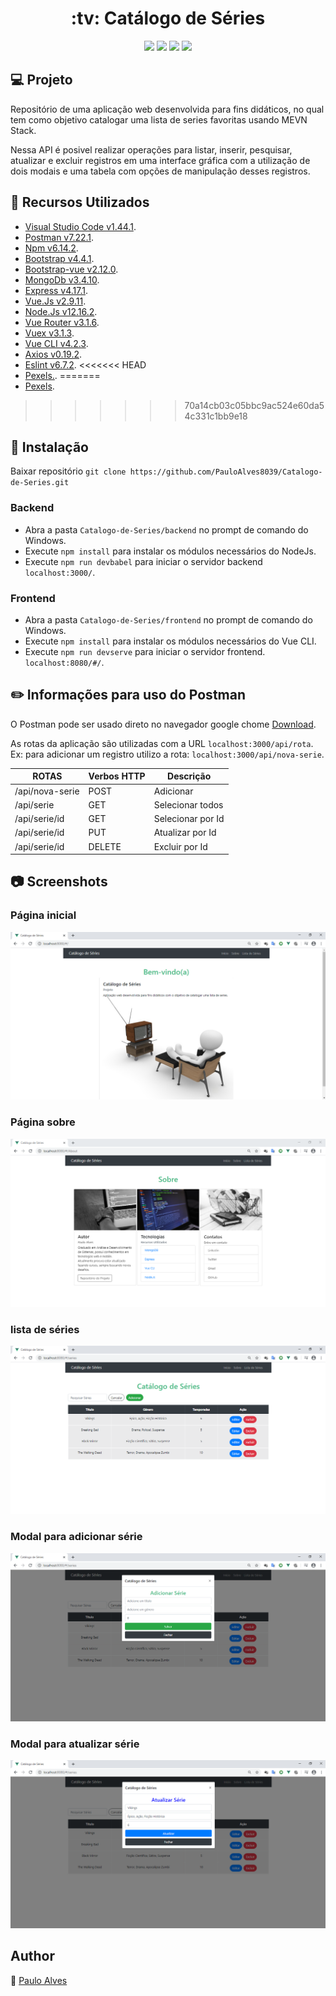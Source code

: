 <h1 align="center">:tv: Catálogo de Séries</h1>

<p align="center">
  <a href="https://docs.mongodb.com/manual/release-notes/3.4/"><img src="https://img.shields.io/badge/mongoDB-v3.4.10-yellowgreen"></a>
  <a href="https://expressjs.com/en/changelog/4x.html"><img src="https://img.shields.io/badge/express-v4.17.1-informational"></a>
  <a href="https://cli.vuejs.org/"><img src="https://img.shields.io/badge/vue--cli-v4.2.3-%2390EE90"></a>
  <a href="https://nodejs.org/en/"><img src="https://img.shields.io/badge/node.js-v12.16.2-%23228B22"></a>
</p>

## :computer: Projeto
Repositório de uma aplicação web desenvolvida para fins didáticos, no qual tem como objetivo catalogar uma lista de series favoritas usando MEVN Stack.  

Nessa API é posivel realizar operações para listar, inserir, pesquisar, atualizar e excluir registros em uma interface gráfica com a utilização 
de dois modais e uma tabela com opções de manipulação desses registros.

## :wrench: Recursos Utilizados
- [Visual Studio Code v1.44.1](https://code.visualstudio.com/).
- [Postman v7.22.1](https://www.postman.com/).
- [Npm v6.14.2](https://blog.npmjs.org/post/611593649031168000/release-6142).
- [Bootstrap v4.4.1](https://getbootstrap.com/).
- [Bootstrap-vue v2.12.0](https://bootstrap-vue.org/).
- [MongoDb v3.4.10](https://docs.mongodb.com/manual/release-notes/3.4/). 
- [Express v4.17.1](https://expressjs.com/en/changelog/4x.html). 
- [Vue.Js v2.9.11](https://cli.vuejs.org/). 
- [Node.Js v12.16.2](https://nodejs.org/en/).
- [Vue Router v3.1.6](https://router.vuejs.org/guide/).
- [Vuex v3.1.3](https://vuex.vuejs.org/guide/).
- [Vue CLI v4.2.3](https://cli.vuejs.org/).
- [Axios v0.19.2](https://br.vuejs.org/v2/cookbook/using-axios-to-consume-apis.html).
- [Eslint v6.7.2](https://eslint.org/blog/2019/11/eslint-v6.7.2-released).
<<<<<<< HEAD
- [Pexels.](https://www.pexels.com/pt-br/).
=======
- [Pexels](https://www.pexels.com/pt-br/).
>>>>>>> 70a14cb03c05bbc9ac524e60da54c331c1bb9e18

## :floppy_disk: Instalação
Baixar repositório ```git clone https://github.com/PauloAlves8039/Catalogo-de-Series.git```

### Backend
- Abra a pasta ```Catalogo-de-Series/backend``` no prompt de comando do Windows.
- Execute ```npm install``` para instalar os módulos necessários do NodeJs.
- Execute ```npm run devbabel``` para iniciar o servidor backend ```localhost:3000/```.

### Frontend
- Abra a pasta ``` Catalogo-de-Series/frontend ``` no prompt de comando do Windows.
- Execute ```npm install``` para instalar os módulos necessários do Vue CLI.
- Execute ```npm run devserve``` para iniciar o servidor frontend. ```localhost:8080/#/```.

## :pencil2: Informações para uso do Postman
O Postman pode ser usado direto no navegador google chome [Download](https://chrome.google.com/webstore/detail/postman/fhbjgbiflinjbdggehcddcbncdddomop).  

As rotas da aplicação são utilizadas com a URL ```localhost:3000/api/rota```.  
Ex: para adicionar um registro utilizo a rota: ```localhost:3000/api/nova-serie```.


 ROTAS                    |     Verbos HTTP   |      Descrição        | 
------------------------- | ----------------- | --------------------- | 
/api/nova-serie           |       POST        | Adicionar             | 
/api/serie                |       GET         | Selecionar todos      | 
/api/serie/id             |       GET         | Selecionar por Id     | 
/api/serie/id             |       PUT         | Atualizar por Id      |    
/api/serie/id             |       DELETE      | Excluir por Id        |


## :camera: Screenshots
### Página inicial
![screenshot1](https://github.com/PauloAlves8039/Catalogo-de-Series/blob/master/frontend/src/assets/images/screenshot1.png)

### Página sobre
![screenshot2](https://github.com/PauloAlves8039/Catalogo-de-Series/blob/master/frontend/src/assets/images/screenshot2.png)

### lista de séries
![screenshot3](https://github.com/PauloAlves8039/Catalogo-de-Series/blob/master/frontend/src/assets/images/screenshot3.png)

### Modal para adicionar série
![screenshot4](https://github.com/PauloAlves8039/Catalogo-de-Series/blob/master/frontend/src/assets/images/screenshot4.png)

### Modal para atualizar série
![screenshot5](https://github.com/PauloAlves8039/Catalogo-de-Series/blob/master/frontend/src/assets/images/screenshot5.png)

## Author
:boy: [Paulo Alves](https://github.com/PauloAlves8039)
